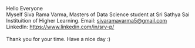 Hello Everyone<br>
Myself Siva Rama Varma, Masters of Data Science student at Sri Sathya Sai Instituition of Higher Learning.
Email: sivaramavarma5@gmail.com<br>
LinkedIn: https://www.linkedin.com/in/srv-p/<br>
<br>
Thank you for your time. Have a nice day :)

